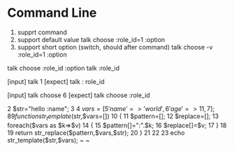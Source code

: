 # Command Line

1. supprt command 
2. support  default value
  talk choose :role_id=1 :option
3. support short option (switch, should after command)
  talk choose -v :role_id=1 :option

  


talk choose :role_id :option
talk :role_id

[input]   talk 1 
[expect]  talk : role_id


[input]   talk choose 6
[expect]  talk choose :role_id

2 $str="hello :name";
  3
  4 $vars=[
  5     'name'=>'world',
  6     'age'=>11,
  7 ];
  8
  9 function str_template($str,$vars=[])
 10 {
 11     $pattern=[];
 12     $replace=[];
 13     foreach($vars as $k=>$v)
 14     {
 15         $pattern[]=":".$k;
 16         $replace[]=$v;
 17     }
 18
 19     return str_replace($pattern,$vars,$str);
 20 }
 21
 22
 23 echo str_template($str,$vars);
~
~

